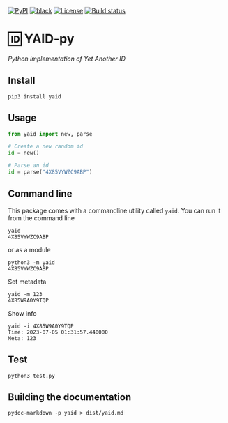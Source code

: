 [![PyPI](https://img.shields.io/pypi/v/yaid?style=flat-square)](https://pypi.org/project/yaid)
[![black](https://img.shields.io/badge/code--style-black-black?style=flat-square)](https://black.readthedocs.io/)
[![License](https://img.shields.io/github/license/hnz/yaid?style=flat-square)](https://github.com/hnz/yaid/blob/main/LICENSE)
[![Build status](https://img.shields.io/github/actions/workflow/status/hnz/yaid/check-py.yml?style=flat-square)](https://github.com/hnz/yaid/actions/workflows/check-py.yml)

# 🆔 YAID-py

_Python implementation of Yet Another ID_

## Install

    pip3 install yaid

## Usage

```python
from yaid import new, parse

# Create a new random id
id = new()

# Parse an id
id = parse("4X85VYWZC9ABP")
```

## Command line

This package comes with a commandline utility called `yaid`.
You can run it from the command line

    yaid
    4X85VYWZC9ABP

or as a module

    python3 -m yaid
    4X85VYWZC9ABP

Set metadata

    yaid -m 123
    4X85W9A0Y9TQP

Show info

    yaid -i 4X85W9A0Y9TQP
    Time: 2023-07-05 01:31:57.440000
    Meta: 123

## Test

    python3 test.py

## Building the documentation

    pydoc-markdown -p yaid > dist/yaid.md
